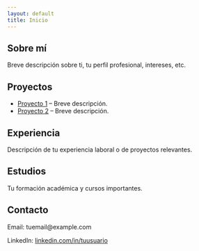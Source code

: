 ```yaml
---
layout: default
title: Inicio
---
```


<section>
  <h1>Sobre mí</h1>
  <p>Breve descripción sobre ti, tu perfil profesional, intereses, etc.</p>
</section>

<section>
  <h1>Proyectos</h1>
  <ul>
    <li><a href="https://github.com/tuusuario/proyecto1">Proyecto 1</a> – Breve descripción.</li>
    <li><a href="https://github.com/tuusuario/proyecto2">Proyecto 2</a> – Breve descripción.</li>
  </ul>
</section>

<section>
  <h1>Experiencia</h1>
  <p>Descripción de tu experiencia laboral o de proyectos relevantes.</p>
</section>

<section>
  <h1>Estudios</h1>
  <p>Tu formación académica y cursos importantes.</p>
</section>

<section>
  <h1>Contacto</h1>
  <p>Email: tuemail@example.com</p>
  <p>LinkedIn: <a href="https://linkedin.com/in/tuusuario">linkedin.com/in/tuusuario</a></p>
</section>
